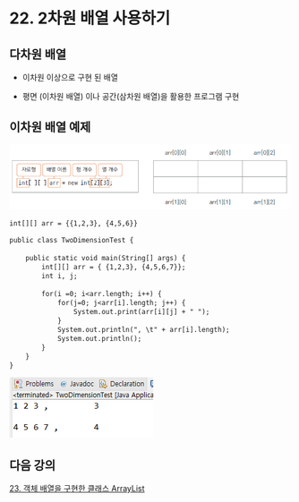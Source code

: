 # 22. 2차원 배열 사용하기

## 다차원 배열

- 이차원 이상으로 구현 된 배열

- 평면 (이차원 배열) 이나 공간(삼차원 배열)을 활용한 프로그램 구현

## 이차원 배열 예제

![two](./img/two.png)

```
int[][] arr = {{1,2,3}, {4,5,6}}
```

```
public class TwoDimensionTest {

	public static void main(String[] args) {
		int[][] arr = { {1,2,3}, {4,5,6,7}};
		int i, j;

		for(i =0; i<arr.length; i++) {
			for(j=0; j<arr[i].length; j++) {
				System.out.print(arr[i][j] + " ");
			}
			System.out.println(", \t" + arr[i].length);
			System.out.println();
		}
	}
}
```

![length](./img/length.PNG)

## 다음 강의

[23. 객체 배열을 구현한 클래스 ArrayList](https://github.com/codemaker74/study/tree/master/backup/javacoursework/Chapter2/2-23/README.md)
